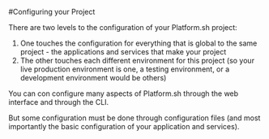 #Configuring your Project

There are two levels to the configuration of your Platform.sh project:

1. One touches the configuration for everything that is global to the same project - the applications and services that make your project
2. The other touches each different environment  for this project (so your live production environment is one, a testing environment, or a development environment would be others)

You can con configure many aspects of Platform.sh through the web interface and
through the CLI. 

But some configuration must be done through configuration files (and most importantly the
basic configuration of your application and services).